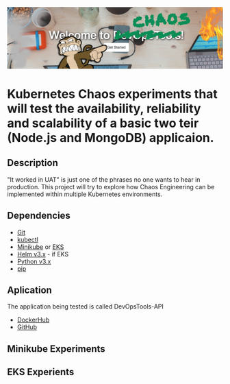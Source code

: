 <img src="screenshoot.png" align="centre" />

# Kubernetes Chaos experiments that will test the availability, reliability and scalability of a basic two teir (Node.js and MongoDB) applicaion. 

## Description
"It worked in UAT" is just one of the phrases no one wants to hear in production. This project will try to explore how Chaos Engineering can be implemented within multiple Kubernetes environments.

## Dependencies
- [Git](https://git-scm.com/)
- [kubectl](https://kubernetes.io/docs/tasks/tools/install-kubectl/)
- [Minikube](https://kubernetes.io/docs/tasks/tools/install-minikube/) or [EKS](https://eksctl.io/)
- [Helm v3.x](https://helm.sh/docs/intro/install/) - if EKS
- [Python v3.x](https://www.python.org/downloads)
- [pip](https://pip.pypa.io/en/stable/installing)

## Aplication
The application being tested is called DevOpsTools-API
- [DockerHub](https://hub.docker.com/repository/docker/gashers82/devops-tools-api)
- [GitHub](https://github.com/GlenAshwood/DevOpsTools-API)

## Minikube Experiments

## EKS Experients


